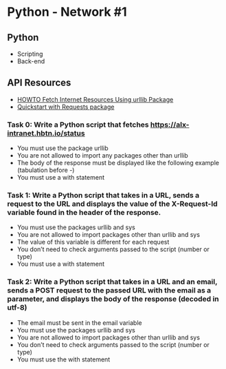 # Python - Network #1

## Python
- Scripting
- Back-end

## API Resources
- [HOWTO Fetch Internet Resources Using urllib Package](#howto-fetch-internet-resources-using-urllib-package)
- [Quickstart with Requests package](#quickstart-with-requests-package)

### Task 0: Write a Python script that fetches https://alx-intranet.hbtn.io/status
- You must use the package urllib
- You are not allowed to import any packages other than urllib
- The body of the response must be displayed like the following example (tabulation before -)
- You must use a with statement

### Task 1: Write a Python script that takes in a URL, sends a request to the URL and displays the value of the X-Request-Id variable found in the header of the response.
- You must use the packages urllib and sys
- You are not allowed to import packages other than urllib and sys
- The value of this variable is different for each request
- You don’t need to check arguments passed to the script (number or type)
- You must use a with statement

### Task 2: Write a Python script that takes in a URL and an email, sends a POST request to the passed URL with the email as a parameter, and displays the body of the response (decoded in utf-8)
- The email must be sent in the email variable
- You must use the packages urllib and sys
- You are not allowed to import packages other than urllib and sys
- You don’t need to check arguments passed to the script (number or type)
- You must use the with statement


